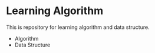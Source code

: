 # Learning Algorithm
This is repository for learning algorithm and data structure.

* Algorithm
* Data Structure
